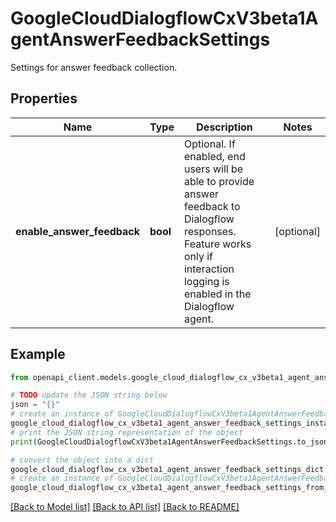 # GoogleCloudDialogflowCxV3beta1AgentAnswerFeedbackSettings

Settings for answer feedback collection.

## Properties

Name | Type | Description | Notes
------------ | ------------- | ------------- | -------------
**enable_answer_feedback** | **bool** | Optional. If enabled, end users will be able to provide answer feedback to Dialogflow responses. Feature works only if interaction logging is enabled in the Dialogflow agent. | [optional] 

## Example

```python
from openapi_client.models.google_cloud_dialogflow_cx_v3beta1_agent_answer_feedback_settings import GoogleCloudDialogflowCxV3beta1AgentAnswerFeedbackSettings

# TODO update the JSON string below
json = "{}"
# create an instance of GoogleCloudDialogflowCxV3beta1AgentAnswerFeedbackSettings from a JSON string
google_cloud_dialogflow_cx_v3beta1_agent_answer_feedback_settings_instance = GoogleCloudDialogflowCxV3beta1AgentAnswerFeedbackSettings.from_json(json)
# print the JSON string representation of the object
print(GoogleCloudDialogflowCxV3beta1AgentAnswerFeedbackSettings.to_json())

# convert the object into a dict
google_cloud_dialogflow_cx_v3beta1_agent_answer_feedback_settings_dict = google_cloud_dialogflow_cx_v3beta1_agent_answer_feedback_settings_instance.to_dict()
# create an instance of GoogleCloudDialogflowCxV3beta1AgentAnswerFeedbackSettings from a dict
google_cloud_dialogflow_cx_v3beta1_agent_answer_feedback_settings_from_dict = GoogleCloudDialogflowCxV3beta1AgentAnswerFeedbackSettings.from_dict(google_cloud_dialogflow_cx_v3beta1_agent_answer_feedback_settings_dict)
```
[[Back to Model list]](../README.md#documentation-for-models) [[Back to API list]](../README.md#documentation-for-api-endpoints) [[Back to README]](../README.md)


